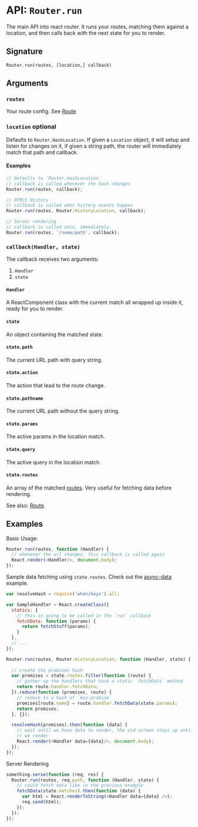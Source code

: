 API: `Router.run`
=================

The main API into react router. It runs your routes, matching them
against a location, and then calls back with the next state for you to
render.

Signature
---------

`Router.run(routes, [location,] callback)`

Arguments
---------

### `routes`

Your route config. See [Route][1]

### `location` optional

Defaults to `Router.HashLocation`. If given a `Location` object, it
will setup and listen for changes on it, if given a string path, the
router will immediately match that path and callback.

#### Examples

```js
// Defaults to `Router.HashLocation`
// callback is called whenever the hash changes
Router.run(routes, callback);

// HTML5 History
// callback is called when history events happen
Router.run(routes, Router.HistoryLocation, callback);

// Server rendering
// callback is called once, immediately.
Router.run(routes, '/some/path', callback);
```

### `callback(Handler, state)`

The callback receives two arguments:

1. `Handler`
2. `state`

#### `Handler`

A ReactComponent class with the current match all wrapped up inside it, ready
for you to render.

#### `state`

An object containing the matched state.

#### `state.path`

The current URL path with query string.

#### `state.action`

The action that lead to the route change.

#### `state.pathname`

The current URL path without the query string.

#### `state.params`

The active params in the location match.

#### `state.query`

The active query in the location match.

#### `state.routes`

An array of the matched [routes][1]. Very useful for fetching data before
rendering.

See also: [Route][1].

Examples
--------

Basic Usage:

```js
Router.run(routes, function (Handler) {
  // whenever the url changes, this callback is called again
  React.render(<Handler/>, document.body);
});
```

Sample data fetching using `state.routes`. Check out the
[async-data][2] example.

```js
var resolveHash = require('when/keys').all;

var SampleHandler = React.createClass({
  statics: {
    // this is going to be called in the `run` callback
    fetchData: function (params) {
      return fetchStuff(params);
    }
  },
  // ...
});

Router.run(routes, Router.HistoryLocation, function (Handler, state) {
  
  // create the promises hash
  var promises = state.routes.filter(function (route) {
    // gather up the handlers that have a static `fetchData` method
    return route.handler.fetchData;
  }).reduce(function (promises, route) {
    // reduce to a hash of `key:promise`
    promises[route.name] = route.handler.fetchData(state.params);
    return promises;
  }, {});

  resolveHash(promises).then(function (data) {
    // wait until we have data to render, the old screen stays up until
    // we render
    React.render(<Handler data={data}/>, document.body);
  });
});
```

Server Rendering

```js
something.serve(function (req, res) {
  Router.run(routes, req.path, function (Handler, state) {
    // could fetch data like in the previous example
    fetchData(state.matches).then(function (data) {
      var html = React.renderToString(<Handler data={data} />);
      req.send(html);
    });
  });
});
```

  [1]:./components/Route.md
  [2]:https://github.com/rackt/react-router/tree/master/examples/async-data

